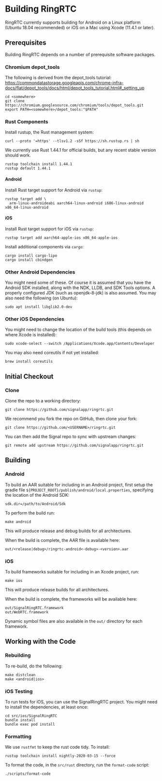 # Building RingRTC

RingRTC currently supports building for Android on a Linux platform (Ubuntu 18.04 recommended) or iOS on a Mac using Xcode (11.4.1 or later).

## Prerequisites

Building RingRTC depends on a number of prerequisite software packages.

### Chromium depot_tools

The following is derived from the depot_tools tutorial: https://commondatastorage.googleapis.com/chrome-infra-docs/flat/depot_tools/docs/html/depot_tools_tutorial.html#_setting_up

    cd <somewhere>
    git clone https://chromium.googlesource.com/chromium/tools/depot_tools.git
    export PATH=<somewhere>/depot_tools:"$PATH"

### Rust Components

Install rustup, the Rust management system:

    curl --proto '=https' --tlsv1.2 -sSf https://sh.rustup.rs | sh

We currently use Rust 1.44.1 for official builds, but any recent stable version should work.

    rustup toolchain install 1.44.1
    rustup default 1.44.1

#### Android

Install Rust target support for Android via `rustup`:

    rustup target add \
      arm-linux-androideabi aarch64-linux-android i686-linux-android x86_64-linux-android

#### iOS

Install Rust target support for iOS via `rustup`:

    rustup target add aarch64-apple-ios x86_64-apple-ios

Install additional components via `cargo`:

    cargo install cargo-lipo
    cargo install cbindgen

### Other Android Dependencies

You might need some of these. Of course it is assumed that you have the Android SDK installed,
along with the NDK, LLDB, and SDK Tools options. A properly configured JDK (such as openjdk-8-jdk)
is also assumed. You may also need the following (on Ubuntu):

    sudo apt install libglib2.0-dev

### Other iOS Dependencies

You might need to change the location of the build tools (this depends on where Xcode is installed):

    sudo xcode-select --switch /Applications/Xcode.app/Contents/Developer

You may also need coreutils if not yet installed:

    brew install coreutils

## Initial Checkout

### Clone

Clone the repo to a working directory:

    git clone https://github.com/signalapp/ringrtc.git

We recommend you fork the repo on GitHub, then clone your fork:

    git clone https://github.com/<USERNAME>/ringrtc.git

You can then add the Signal repo to sync with upstream changes:

    git remote add upstream https://github.com/signalapp/ringrtc.git

## Building

### Android

To build an AAR suitable for including in an Android project, first
setup the gradle file
`${PROJECT_ROOT}/publish/android/local.properties`, specifying the
location of the Android SDK:

    sdk.dir=/path/to/Android/Sdk

To perform the build run:

    make android
    
This will produce release and debug builds for all architectures.

When the build is complete, the AAR file is available here:

    out/<release|debug>/ringrtc-android<-debug>-<version>.aar

### iOS

To build frameworks suitable for including in an Xcode project, run:

    make ios
    
This will produce release builds for all architectures.

When the build is complete, the frameworks will be available here:

    out/SignalRingRTC.framework
    out/WebRTC.framework

Dynamic symbol files are also available in the `out/` directory for each framework.

## Working with the Code

### Rebuilding

To re-build, do the following:

    make distclean
    make <android|ios>

### iOS Testing

To run tests for iOS, you can use the SignalRingRTC project. You might need to install
the dependencies, at least once:

    cd src/ios/SignalRingRTC
    bundle install
    bundle exec pod install

### Formatting

We use `rustfmt` to keep the rust code tidy. To install:

    rustup toolchain install nightly-2020-03-15 --force

To format the code, in the `src/rust` directory, run the `format-code` script:

    ./scripts/format-code
